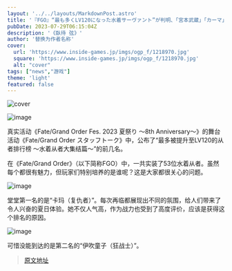 ```yaml
---
layout: '../../layouts/MarkdownPost.astro'
title: '『FGO』“最も多くLV120になった水着サーヴァント”が判明、「宮本武蔵」「カーマ」「伊吹童子」が相争う！'
pubDate: 2023-07-29T06:15:04Z
description: '《臥待 弦》'
author: '替换为作者名称'
cover:
  url: 'https://www.inside-games.jp/imgs/ogp_f/1218970.jpg'
  square: 'https://www.inside-games.jp/imgs/ogp_f/1218970.jpg'
  alt: "cover"
tags: ["news","游戏"]
theme: 'light'
featured: false
---
```


![cover](https://www.inside-games.jp/imgs/ogp_f/1218970.jpg)

![image](https://www.inside-games.jp/imgs/zoom/1218970.jpg)

真实活动《Fate/Grand Order Fes. 2023 夏祭り ～8th Anniversary～》的舞台活动《Fate/Grand Order スタッフトーク》中，公布了“最多被提升至LV120的从者排行榜 ～水着从者大集结篇～”的前几名。

在《Fate/Grand Order》（以下简称FGO）中，一共实装了53位水着从者。虽然每个都很有魅力，但玩家们特别培养的是谁呢？这是大家都很关心的问题。

![image](https://www.inside-games.jp/imgs/zoom/1218974.jpg)

堂堂第一名的是“卡玛（复仇者）”。每次再临都展现出不同的氛围，给人们带来了令人兴奋的夏日体验。她不仅人气高，作为战力也受到了高度评价，应该是获得这个排名的原因。

![image](https://www.inside-games.jp/imgs/zoom/1218973.jpg)

可惜没能到达的是第二名的“伊吹童子（狂战士）”。

>[原文地址](https://www.inside-games.jp/article/2023/07/29/147504.html)  